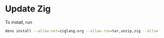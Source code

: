 # Update Zig

To install, run
```sh
deno install --allow-net=ziglang.org --allow-run=tar,unzip,zig --allow-env=HOME,USERPROFILE,PATH --allow-read --allow-write https://raw.githubusercontent.com/kkysen/zig-update/main/update-zig.ts
```
